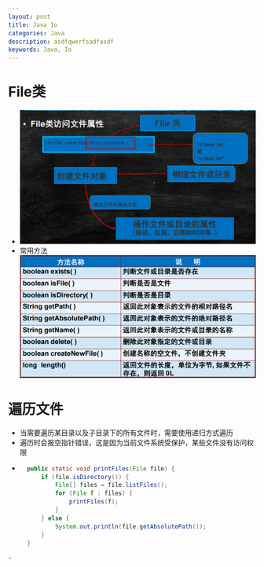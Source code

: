 ```yaml
---
layout: post
title: Java Io
categories: Java
description: asdfqwerfsadfasdf
keywords: Java, Io
---
```


# File类
- ![enter description here](/images/posts/java/study/io/fileclass.png)
- 常用方法
![enter description here](/images/posts/java/study/io/filemethods.png)


# 遍历文件
- 当需要遍历某目录以及子目录下的所有文件时，需要使用递归方式遍历
- 遍历时会报空指针错误，这是因为当前文件系统受保护，某些文件没有访问权限
- ```java
	public static void printFiles(File file) {
		if (file.isDirectory()) {
			File[] files = file.listFiles();
			for (File f : files) {
				printFiles(f);
			}
		} else {
			System.out.println(file.getAbsolutePath());
		}
	}
 ```
- 